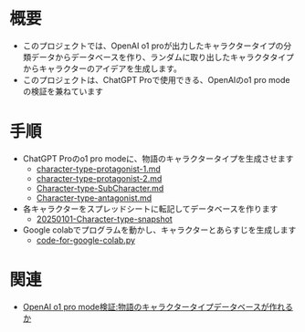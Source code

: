 # 概要
- このプロジェクトでは、OpenAI o1 proが出力したキャラクタータイプの分類データからデータベースを作り、ランダムに取り出したキャラクタタイプからキャラクターのアイデアを生成します。
- このプロジェクトは、ChatGPT Proで使用できる、OpenAIのo1 pro modeの検証を兼ねています

# 手順
- ChatGPT Proのo1 pro modeに、物語のキャラクタータイプを生成させます
  - [character-type-protagonist-1.md](https://github.com/masa-jp-art/character-type-db/blob/main/character-type-protagonist-1.md)
  - [character-type-protagonist-2.md](https://github.com/masa-jp-art/character-type-db/blob/main/character-type-protagonist-2.md)
  - [Character-type-SubCharacter.md](https://github.com/masa-jp-art/character-type-db/blob/main/Character-type-SubCharacter.md)
  - [Character-type-antagonist.md](https://github.com/masa-jp-art/character-type-db/blob/main/Character-type-antagonist.md)
- 各キャラクターをスプレッドシートに転記してデータベースを作ります
  - [20250101-Character-type-snapshot](https://docs.google.com/spreadsheets/d/19C8QyBmT4gazWGgDIjvax4VwzGr_POiDX0nXsoZP9QQ/edit?usp=sharing)
- Google colabでプログラムを動かし、キャラクターとあらすじを生成します
  - [code-for-google-colab.py](https://github.com/masa-jp-art/character-type-db/blob/main/code-for-google-colab.py)
 
# 関連
- [OpenAI o1 pro mode検証:物語のキャラクタータイプデータベースが作れるか](https://note.com/msfmnkns/n/nfe0e4f07d4b5)
